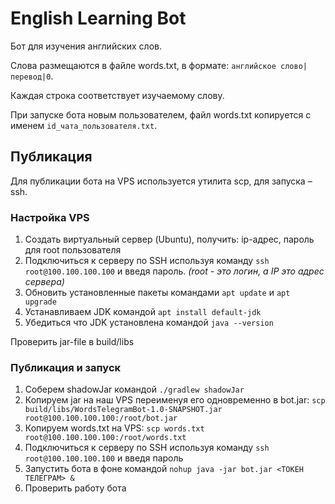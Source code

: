 # English Learning Bot

Бот для изучения английских слов.

Слова размещаются в файле words.txt, в формате: `английское слово|перевод|0`. 

Каждая строка соответствует изучаемому слову. 

При запуске бота новым пользователем, файл words.txt копируется с именем `id_чата_пользователя.txt`.

## Публикация

Для публикации бота на VPS используется утилита scp, для запуска – ssh.

### Настройка VPS

1. Создать виртуальный сервер (Ubuntu), получить: ip-адрес, пароль для root пользователя
2. Подключиться к серверу по SSH используя команду `ssh root@100.100.100.100` и введя пароль. _(root - это логин, а IP это адрес сервера)_
3. Обновить установленные пакеты командами `apt update` и `apt upgrade`
4. Устанавливаем JDK командой `apt install default-jdk`
5. Убедиться что JDK установлена командой `java --version`

Проверить jar-file в build/libs

### Публикация и запуск

1. Соберем shadowJar командой `./gradlew shadowJar`
2. Копируем jar на наш VPS переименуя его одновременно в bot.jar: `scp build/libs/WordsTelegramBot-1.0-SNAPSHOT.jar root@100.100.100.100:/root/bot.jar`
3. Копируем words.txt на VPS: `scp words.txt root@100.100.100.100:/root/words.txt`
4. Подключиться к серверу по SSH используя команду `ssh root@100.100.100.100` и введя пароль
5. Запустить бота в фоне командой `nohup java -jar bot.jar <ТОКЕН ТЕЛЕГРАМ> &`
6. Проверить работу бота